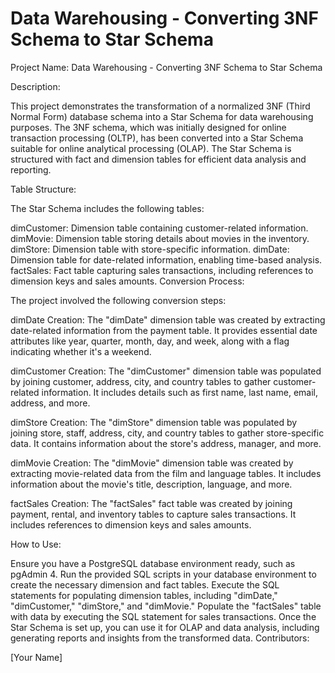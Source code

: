 # Data Warehousing - Converting 3NF Schema to Star Schema
Project Name: Data Warehousing - Converting 3NF Schema to Star Schema

Description:

This project demonstrates the transformation of a normalized 3NF (Third Normal Form) database schema into a Star Schema for data warehousing purposes. The 3NF schema, which was initially designed for online transaction processing (OLTP), has been converted into a Star Schema suitable for online analytical processing (OLAP). The Star Schema is structured with fact and dimension tables for efficient data analysis and reporting.

Table Structure:

The Star Schema includes the following tables:

dimCustomer: Dimension table containing customer-related information.
dimMovie: Dimension table storing details about movies in the inventory.
dimStore: Dimension table with store-specific information.
dimDate: Dimension table for date-related information, enabling time-based analysis.
factSales: Fact table capturing sales transactions, including references to dimension keys and sales amounts.
Conversion Process:

The project involved the following conversion steps:

dimDate Creation: The "dimDate" dimension table was created by extracting date-related information from the payment table. It provides essential date attributes like year, quarter, month, day, and week, along with a flag indicating whether it's a weekend.

dimCustomer Creation: The "dimCustomer" dimension table was populated by joining customer, address, city, and country tables to gather customer-related information. It includes details such as first name, last name, email, address, and more.

dimStore Creation: The "dimStore" dimension table was populated by joining store, staff, address, city, and country tables to gather store-specific data. It contains information about the store's address, manager, and more.

dimMovie Creation: The "dimMovie" dimension table was created by extracting movie-related data from the film and language tables. It includes information about the movie's title, description, language, and more.

factSales Creation: The "factSales" fact table was created by joining payment, rental, and inventory tables to capture sales transactions. It includes references to dimension keys and sales amounts.

How to Use:

Ensure you have a PostgreSQL database environment ready, such as pgAdmin 4.
Run the provided SQL scripts in your database environment to create the necessary dimension and fact tables.
Execute the SQL statements for populating dimension tables, including "dimDate," "dimCustomer," "dimStore," and "dimMovie."
Populate the "factSales" table with data by executing the SQL statement for sales transactions.
Once the Star Schema is set up, you can use it for OLAP and data analysis, including generating reports and insights from the transformed data.
Contributors:

[Your Name]
